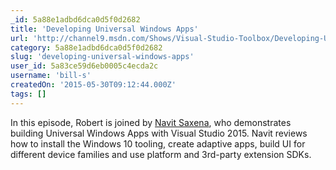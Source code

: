 ```yaml
---
_id: 5a88e1adbd6dca0d5f0d2682
title: 'Developing Universal Windows Apps'
url: 'http://channel9.msdn.com/Shows/Visual-Studio-Toolbox/Developing-Universal-Windows-Apps'
category: 5a88e1adbd6dca0d5f0d2682
slug: 'developing-universal-windows-apps'
user_id: 5a83ce59d6eb0005c4ecda2c
username: 'bill-s'
createdOn: '2015-05-30T09:12:44.000Z'
tags: []
---
```


In this episode, Robert is joined by <a href="https://twitter.com/saxenanavit">Navit Saxena</a>, who demonstrates building Universal Windows Apps with Visual Studio 2015. Navit reviews how to install the Windows 10 tooling, create adaptive apps, build UI for different device families and use platform and 3rd-party extension SDKs.
